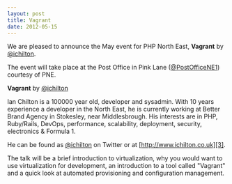 ```yaml
---
layout: post
title: Vagrant
date: 2012-05-15
---
```


We are pleased to announce the May event for PHP North East, **Vagrant** by [@ichilton][1].

The event will take place at the Post Office in Pink Lane ([@PostOfficeNE1][2]) courtesy of PNE.

**Vagrant** by [@ichilton][1]

Ian Chilton is a 100000 year old, developer and sysadmin. With 10
years experience a developer in the North East, he is currently
working at Better Brand Agency in Stokesley, near Middlesbrough. His
interests are in PHP, Ruby/Rails, DevOps, performance, scalability,
deployment, security, electronics & Formula 1.

He can be found as [@ichilton][1] on Twitter or at [http://www.ichilton.co.uk][3].

The talk will be a brief introduction to virtualization, why you would
want to use virtualization for development, an introduction to a tool
called "Vagrant" and a quick look at automated provisioning and
configuration management.

[1]: http://www.twitter.com/ichilton
[2]: http://www.twitter.com/PostOfficeNE1
[3]: http://www.ichilton.co.uk/
